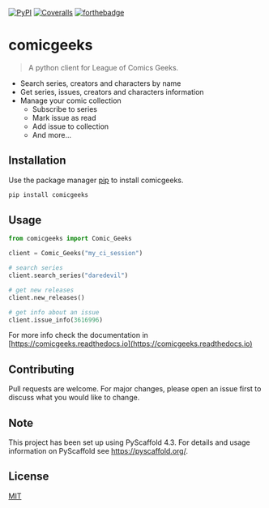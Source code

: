 [![PyPI](https://img.shields.io/pypi/v/comicgeeks?color=5593c8&logoColor=a7bfc1&style=for-the-badge)](https://pypi.org/project/comicgeeks/)
[![Coveralls](https://img.shields.io/coveralls/github/pruizlezcano/comicgeeks?style=for-the-badge)](https://coveralls.io/github/pruizlezcano/comicgeeks?branch=main)
[![forthebadge](https://forthebadge.com/images/badges/contains-tasty-spaghetti-code.svg)](https://forthebadge.com)
# comicgeeks

> A python client for League of Comics Geeks.

* Search series, creators and characters by name
* Get series, issues, creators and characters information
* Manage your comic collection
  * Subscribe to series
  * Mark issue as read
  * Add issue to collection
  * And more...

## Installation

Use the package manager [pip](https://pip.pypa.io/en/stable/) to install comicgeeks.

```bash
pip install comicgeeks
```

## Usage

```python
from comicgeeks import Comic_Geeks

client = Comic_Geeks("my_ci_session")

# search series
client.search_series("daredevil")

# get new releases
client.new_releases()

# get info about an issue
client.issue_info(3616996)
```

For more info check the documentation in [https://comicgeeks.readthedocs.io](https://comicgeeks.readthedocs.io)

## Contributing
Pull requests are welcome. For major changes, please open an issue first to discuss what you would like to change.


## Note

This project has been set up using PyScaffold 4.3. For details and usage
information on PyScaffold see https://pyscaffold.org/.

## License
[MIT](https://choosealicense.com/licenses/mit/)
